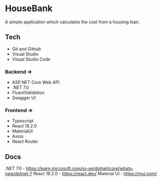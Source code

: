 # HouseBank
A simple application which calculates the cost from a housing loan.

## Tech
- Git and Github
- Visual Studio
- Visual Studio Code

### Backend =>
- ASP.NET Core Web API
- .NET 7.0
- FluentValidation
- Swagger UI

### Frontend =>
- Typescript
- React 18.2.0
- MaterialUI
- Axios
- React Router


## Docs
.NET 7.0 - https://learn.microsoft.com/sv-se/dotnet/core/whats-new/dotnet-7
React 18.2.0 - https://react.dev/
Material UI - https://mui.com/
